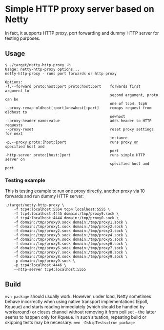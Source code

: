 # Simple HTTP proxy server based on Netty

In fact, it supports HTTP proxy, port forwarding and dummy HTTP server for testing purposes.

## Usage

```shell
$ ./target/netty-http-proxy -h
Usage: netty-http-proxy options... 
netty-http-proxy - runs port forwards or http proxy

Options:
-f,--forward proto:host:port proto:host:port    forwards first argument to
                                                second argument, proto can be
                                                one of tcp4, tcp6
--proxy-remap oldhost[:port]=newhost[:port]     remaps request from oldhost to
                                                newhost
--proxy-header name:value                       adds header to HTTP requests
--proxy-reset                                   reset proxy settings for next
                                                instance
-p,--proxy proto:[host:]port                    runs proxy on specified host and
                                                port
-http-server proto:[host:]port                  runs simple HTTP server on
                                                specified host and port
```

### Testing example

This is testing example to run one proxy directly, another proxy via 10 forwards and run dummy HTTP server:

```
./target/netty-http-proxy \
    -f tcp4:localhost:5554 tcp4:localhost:5555 \
    -f tcp4:localhost:4445 domain:/tmp/proxy9.sock \
    -f tcp4:localhost:4444 domain:/tmp/proxy0.sock \
    -f domain:/tmp/proxy0.sock domain:/tmp/proxy1.sock \
    -f domain:/tmp/proxy1.sock domain:/tmp/proxy2.sock \
    -f domain:/tmp/proxy2.sock domain:/tmp/proxy3.sock \
    -f domain:/tmp/proxy3.sock domain:/tmp/proxy4.sock \
    -f domain:/tmp/proxy4.sock domain:/tmp/proxy5.sock \
    -f domain:/tmp/proxy5.sock domain:/tmp/proxy6.sock \
    -f domain:/tmp/proxy6.sock domain:/tmp/proxy7.sock \
    -f domain:/tmp/proxy7.sock domain:/tmp/proxy8.sock \
    -f domain:/tmp/proxy8.sock domain:/tmp/proxy9.sock \
    -p domain:/tmp/proxy9.sock \
    -p tcp4:localhost:4446 \
    --http-server tcp4:localhost:5555 
```

## Build

`mvn package` should usually work.  However, under load, Netty sometimes behave incorrectly when using native transport
implementations (Epoll, Kqueue) and starts reading immediately (which should be handled by workaround) or closes channel
without removing it from poll set - the latter seems to happen only for Kqueue. In such situation, repeating build or
skipping tests may be necessary: `mvn -DskipTests=true package`
